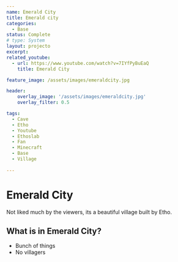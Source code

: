 ```yaml
---
name: Emerald City
title: Emerald city
categories:
  - Base
status: Complete
# type: System
layout: projecto
excerpt: 
related_youtube:
  - url: https://www.youtube.com/watch?v=7IYfPyBuEaQ
    title: Emerald City

feature_image: /assets/images/emeraldcity.jpg

header: 
    overlay_image: '/assets/images/emeraldcity.jpg'
    overlay_filter: 0.5 

tags:
  - Cave
  - Etho
  - Youtube
  - Ethoslab
  - Fan
  - Minecraft
  - Base
  - Village
  
---
```


# Emerald City
Not liked much by the viewers, its a beautiful village built by Etho.

## What is in Emerald City?
* Bunch of things
* No villagers

